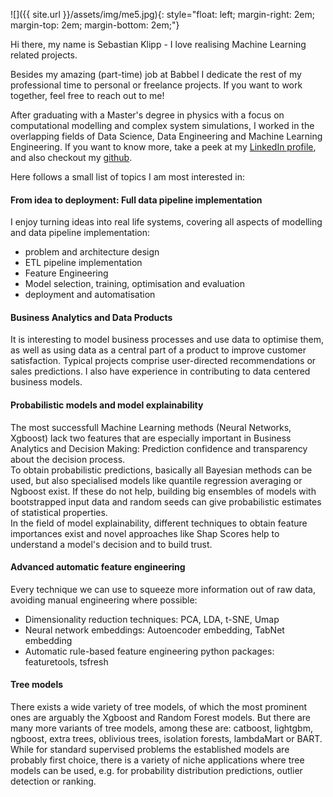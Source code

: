 

![]({{ site.url }}/assets/img/me5.jpg){: style="float: left; margin-right: 2em; margin-top: 2em; margin-bottom: 2em;"}

Hi there, my name is Sebastian Klipp - I love realising Machine Learning related projects.

Besides my amazing (part-time) job at Babbel I dedicate the rest of my professional time to personal or freelance projects. If you want to work together, feel free to reach out to me!


After graduating with a Master's degree in physics with a focus on computational modelling and complex system simulations, I worked in the overlapping fields of Data Science, Data Engineering and Machine Learning Engineering.
If you want to know more, take a peek at my [LinkedIn profile](https://www.linkedin.com/in/sebastianklipp/),
and also checkout my [github](https://github.com/wavelike).

Here follows a small list of topics I am most interested in:

#### From idea to deployment: Full data pipeline implementation
I enjoy turning ideas into real life systems, covering all aspects of modelling and data pipeline implementation:
- problem and architecture design
- ETL pipeline implementation
- Feature Engineering
- Model selection, training, optimisation and evaluation
- deployment and automatisation

#### Business Analytics and Data Products
It is interesting to model business processes and use data to optimise them, as well as using data as a central part of a product to improve customer satisfaction. 
Typical projects comprise user-directed recommendations or sales predictions. I also have experience in contributing to data centered business models.

#### Probabilistic models and model explainability
The most successfull Machine Learning methods (Neural Networks, Xgboost) lack two features that are especially important in Business Analytics and Decision Making:
Prediction confidence and transparency about the decision process.  
To obtain probabilistic predictions, basically all Bayesian methods can be used, but also specialised models like quantile regression averaging or Ngboost exist.
If these do not help, building big ensembles of models with bootstrapped input data and random seeds can give probabilistic estimates of statistical properties.  
In the field of model explainability, different techniques to obtain feature importances exist and novel approaches like Shap Scores help to understand a model's decision and to build trust.

#### Advanced automatic feature engineering
Every technique we can use to squeeze more information out of raw data, avoiding manual engineering where possible:
- Dimensionality reduction techniques: PCA, LDA, t-SNE, Umap
- Neural network embeddings: Autoencoder embedding, TabNet embedding
- Automatic rule-based feature engineering python packages: featuretools, tsfresh

#### Tree models
There exists a wide variety of tree models, of which the most prominent ones are arguably the Xgboost and Random Forest models.
But there are many more variants of tree models, among these are:
catboost, lightgbm, ngboost, extra trees, oblivious trees,
isolation forests, lambdaMart or BART.  
While for standard supervised problems the established models are probably first choice,
there is a variety of niche applications where tree models can be used, e.g. for probability distribution predictions, outlier detection or ranking.